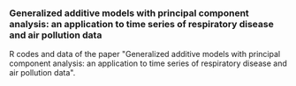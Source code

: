 ### Generalized additive models with principal component analysis: an application to time series of respiratory disease and air pollution data

R codes and data of the paper "Generalized additive models with principal
component analysis: an application to time series of
respiratory disease and air pollution data".